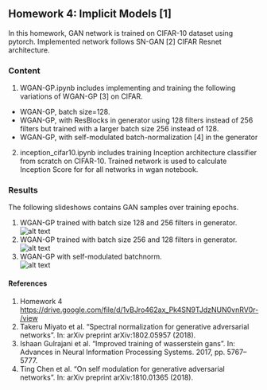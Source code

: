 ## Homework 4:  Implicit Models [1]
In this homework, GAN network is trained on CIFAR-10 dataset using pytorch. Implemented network follows SN-GAN [2] CIFAR Resnet architecture. <br>
### Content
1. WGAN-GP.ipynb includes implementing and training the following variations of WGAN-GP [3] on CIFAR.<br>
  * WGAN-GP, batch size=128.
  * WGAN-GP, with ResBlocks in generator using 128 filters instead of 256 filters but trained
with a larger batch size 256 instead of 128.
  * WGAN-GP, with self-modulated batch-normalization [4] in the generator
2. inception_cifar10.ipynb includes training Inception architecture classifier from scratch on CIFAR-10. Trained network is used to calculate Inception Score for for all networks in wgan notebook.
### Results
The following slideshows contains GAN samples over training epochs.
1. WGAN-GP trained with batch size 128 and 256 filters in generator.<br>
  ![alt text](wgan_128.gif "")
2. WGAN-GP trained with batch size 256 and 128 filters in generator.<br>
  ![alt text](wgan_256.gif "")
3. WGAN-GP with self-modulated batchnorm.<br>
  ![alt text](wgan_mod.gif "")


#### References
1. Homework 4 https://drive.google.com/file/d/1vBJro462ax_Pk4SN9TJdzNUN0vnRV0r-/view
2. Takeru Miyato et al. “Spectral normalization for generative adversarial networks”. In: arXiv
preprint arXiv:1802.05957 (2018).
3. Ishaan Gulrajani et al. “Improved training of wasserstein gans”. In: Advances in Neural
Information Processing Systems. 2017, pp. 5767–5777.
4. Ting Chen et al. “On self modulation for generative adversarial networks”. In: arXiv preprint
arXiv:1810.01365 (2018).

